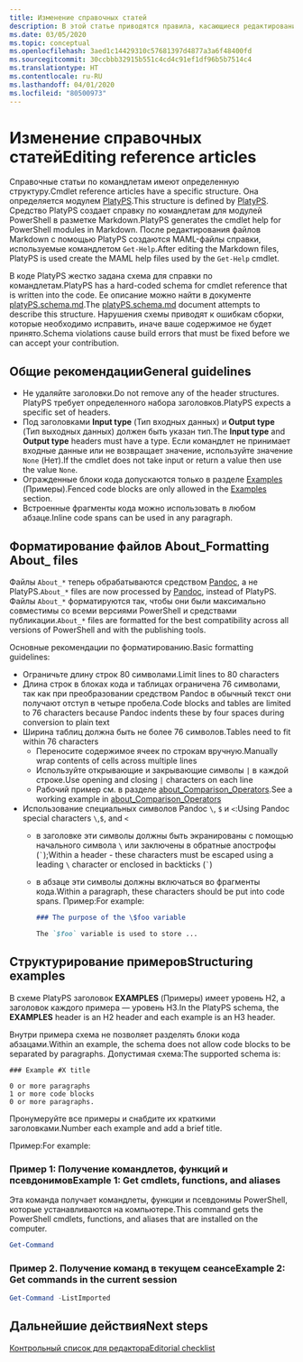```yaml
---
title: Изменение справочных статей
description: В этой статье приводятся правила, касающиеся редактирования справки по командлетам и других справочных статей в документации по PowerShell.
ms.date: 03/05/2020
ms.topic: conceptual
ms.openlocfilehash: 3aed1c14429310c57681397d4877a3a6f48400fd
ms.sourcegitcommit: 30ccbbb32915b551c4cd4c91ef1df96b5b7514c4
ms.translationtype: HT
ms.contentlocale: ru-RU
ms.lasthandoff: 04/01/2020
ms.locfileid: "80500973"
---
```

# <a name="editing-reference-articles"></a><span data-ttu-id="f8345-103">Изменение справочных статей</span><span class="sxs-lookup"><span data-stu-id="f8345-103">Editing reference articles</span></span>

<span data-ttu-id="f8345-104">Справочные статьи по командлетам имеют определенную структуру.</span><span class="sxs-lookup"><span data-stu-id="f8345-104">Cmdlet reference articles have a specific structure.</span></span> <span data-ttu-id="f8345-105">Она определяется модулем [PlatyPS][].</span><span class="sxs-lookup"><span data-stu-id="f8345-105">This structure is defined by [PlatyPS][].</span></span>
<span data-ttu-id="f8345-106">Средство PlatyPS создает справку по командлетам для модулей PowerShell в разметке Markdown.</span><span class="sxs-lookup"><span data-stu-id="f8345-106">PlatyPS generates the cmdlet help for PowerShell modules in Markdown.</span></span> <span data-ttu-id="f8345-107">После редактирования файлов Markdown с помощью PlatyPS создаются MAML-файлы справки, используемые командлетом `Get-Help`.</span><span class="sxs-lookup"><span data-stu-id="f8345-107">After editing the Markdown files, PlatyPS is used create the MAML help files used by the `Get-Help` cmdlet.</span></span>

<span data-ttu-id="f8345-108">В коде PlatyPS жестко задана схема для справки по командлетам.</span><span class="sxs-lookup"><span data-stu-id="f8345-108">PlatyPS has a hard-coded schema for cmdlet reference that is written into the code.</span></span> <span data-ttu-id="f8345-109">Ее описание можно найти в документе [platyPS.schema.md][].</span><span class="sxs-lookup"><span data-stu-id="f8345-109">The [platyPS.schema.md][] document attempts to describe this structure.</span></span> <span data-ttu-id="f8345-110">Нарушения схемы приводят к ошибкам сборки, которые необходимо исправить, иначе ваше содержимое не будет принято.</span><span class="sxs-lookup"><span data-stu-id="f8345-110">Schema violations cause build errors that must be fixed before we can accept your contribution.</span></span>

## <a name="general-guidelines"></a><span data-ttu-id="f8345-111">Общие рекомендации</span><span class="sxs-lookup"><span data-stu-id="f8345-111">General guidelines</span></span>

- <span data-ttu-id="f8345-112">Не удаляйте заголовки.</span><span class="sxs-lookup"><span data-stu-id="f8345-112">Do not remove any of the header structures.</span></span> <span data-ttu-id="f8345-113">PlatyPS требует определенного набора заголовков.</span><span class="sxs-lookup"><span data-stu-id="f8345-113">PlatyPS expects a specific set of headers.</span></span>
- <span data-ttu-id="f8345-114">Под заголовками **Input type** (Тип входных данных) и **Output type** (Тип выходных данных) должен быть указан тип.</span><span class="sxs-lookup"><span data-stu-id="f8345-114">The **Input type** and **Output type** headers must have a type.</span></span> <span data-ttu-id="f8345-115">Если командлет не принимает входные данные или не возвращает значение, используйте значение `None` (Нет).</span><span class="sxs-lookup"><span data-stu-id="f8345-115">If the cmdlet does not take input or return a value then use the value `None`.</span></span>
- <span data-ttu-id="f8345-116">Огражденные блоки кода допускаются только в разделе [Examples](#structuring-examples) (Примеры).</span><span class="sxs-lookup"><span data-stu-id="f8345-116">Fenced code blocks are only allowed in the [Examples](#structuring-examples) section.</span></span>
- <span data-ttu-id="f8345-117">Встроенные фрагменты кода можно использовать в любом абзаце.</span><span class="sxs-lookup"><span data-stu-id="f8345-117">Inline code spans can be used in any paragraph.</span></span>

## <a name="formatting-about_-files"></a><span data-ttu-id="f8345-118">Форматирование файлов About_</span><span class="sxs-lookup"><span data-stu-id="f8345-118">Formatting About_ files</span></span>

<span data-ttu-id="f8345-119">Файлы `About_*` теперь обрабатываются средством [Pandoc][], а не PlatyPS.</span><span class="sxs-lookup"><span data-stu-id="f8345-119">`About_*` files are now processed by [Pandoc][], instead of PlatyPS.</span></span> <span data-ttu-id="f8345-120">Файлы `About_*` форматируются так, чтобы они были максимально совместимы со всеми версиями PowerShell и средствами публикации.</span><span class="sxs-lookup"><span data-stu-id="f8345-120">`About_*` files are formatted for the best compatibility across all versions of PowerShell and with the publishing tools.</span></span>

<span data-ttu-id="f8345-121">Основные рекомендации по форматированию.</span><span class="sxs-lookup"><span data-stu-id="f8345-121">Basic formatting guidelines:</span></span>

- <span data-ttu-id="f8345-122">Ограничьте длину строк 80 символами.</span><span class="sxs-lookup"><span data-stu-id="f8345-122">Limit lines to 80 characters</span></span>
- <span data-ttu-id="f8345-123">Длина строк в блоках кода и таблицах ограничена 76 символами, так как при преобразовании средством Pandoc в обычный текст они получают отступ в четыре пробела.</span><span class="sxs-lookup"><span data-stu-id="f8345-123">Code blocks and tables are limited to 76 characters because Pandoc indents these by four spaces during conversion to plain text</span></span>
- <span data-ttu-id="f8345-124">Ширина таблиц должна быть не более 76 символов.</span><span class="sxs-lookup"><span data-stu-id="f8345-124">Tables need to fit within 76 characters</span></span>
  - <span data-ttu-id="f8345-125">Переносите содержимое ячеек по строкам вручную.</span><span class="sxs-lookup"><span data-stu-id="f8345-125">Manually wrap contents of cells across multiple lines</span></span>
  - <span data-ttu-id="f8345-126">Используйте открывающие и закрывающие символы `|` в каждой строке.</span><span class="sxs-lookup"><span data-stu-id="f8345-126">Use opening and closing `|` characters on each line</span></span>
  - <span data-ttu-id="f8345-127">Рабочий пример см. в разделе [about_Comparison_Operators][about-example].</span><span class="sxs-lookup"><span data-stu-id="f8345-127">See a working example in [about_Comparison_Operators][about-example]</span></span>
- <span data-ttu-id="f8345-128">Использование специальных символов Pandoc `\`, `$` и `<`:</span><span class="sxs-lookup"><span data-stu-id="f8345-128">Using Pandoc special characters `\`,`$`, and `<`</span></span>
  - <span data-ttu-id="f8345-129">в заголовке эти символы должны быть экранированы с помощью начального символа `\` или заключены в обратные апострофы (`` ` ``);</span><span class="sxs-lookup"><span data-stu-id="f8345-129">Within a header - these characters must be escaped using a leading `\` character or enclosed in backticks (`` ` ``)</span></span>
  - <span data-ttu-id="f8345-130">в абзаце эти символы должны включаться во фрагменты кода.</span><span class="sxs-lookup"><span data-stu-id="f8345-130">Within a paragraph, these characters should be put into code spans.</span></span> <span data-ttu-id="f8345-131">Пример:</span><span class="sxs-lookup"><span data-stu-id="f8345-131">For example:</span></span>

    ~~~markdown
    ### The purpose of the \$foo variable

    The `$foo` variable is used to store ...
    ~~~

## <a name="structuring-examples"></a><span data-ttu-id="f8345-132">Структурирование примеров</span><span class="sxs-lookup"><span data-stu-id="f8345-132">Structuring examples</span></span>

<span data-ttu-id="f8345-133">В схеме PlatyPS заголовок **EXAMPLES** (Примеры) имеет уровень H2, а заголовок каждого примера — уровень H3.</span><span class="sxs-lookup"><span data-stu-id="f8345-133">In the PlatyPS schema, the **EXAMPLES** header is an H2 header and each example is an H3 header.</span></span>

<span data-ttu-id="f8345-134">Внутри примера схема не позволяет разделять блоки кода абзацами.</span><span class="sxs-lookup"><span data-stu-id="f8345-134">Within an example, the schema does not allow code blocks to be separated by paragraphs.</span></span> <span data-ttu-id="f8345-135">Допустимая схема:</span><span class="sxs-lookup"><span data-stu-id="f8345-135">The supported schema is:</span></span>

```
### Example #X title

0 or more paragraphs
1 or more code blocks
0 or more paragraphs.
```

<span data-ttu-id="f8345-136">Пронумеруйте все примеры и снабдите их краткими заголовками.</span><span class="sxs-lookup"><span data-stu-id="f8345-136">Number each example and add a brief title.</span></span>

<span data-ttu-id="f8345-137">Пример:</span><span class="sxs-lookup"><span data-stu-id="f8345-137">For example:</span></span>

### <a name="example-1-get-cmdlets-functions-and-aliases"></a><span data-ttu-id="f8345-138">Пример 1: Получение командлетов, функций и псевдонимов</span><span class="sxs-lookup"><span data-stu-id="f8345-138">Example 1: Get cmdlets, functions, and aliases</span></span>

<span data-ttu-id="f8345-139">Эта команда получает командлеты, функции и псевдонимы PowerShell, которые устанавливаются на компьютере.</span><span class="sxs-lookup"><span data-stu-id="f8345-139">This command gets the PowerShell cmdlets, functions, and aliases that are installed on the computer.</span></span>

```powershell
Get-Command
```

### <a name="example-2-get-commands-in-the-current-session"></a><span data-ttu-id="f8345-140">Пример 2. Получение команд в текущем сеансе</span><span class="sxs-lookup"><span data-stu-id="f8345-140">Example 2: Get commands in the current session</span></span>

```powershell
Get-Command -ListImported
```

## <a name="next-steps"></a><span data-ttu-id="f8345-141">Дальнейшие действия</span><span class="sxs-lookup"><span data-stu-id="f8345-141">Next steps</span></span>

[<span data-ttu-id="f8345-142">Контрольный список для редактора</span><span class="sxs-lookup"><span data-stu-id="f8345-142">Editorial checklist</span></span>](editorial-checklist.md)

<!-- link references -->
[PlatyPS]: https://github.com/powershell/platyps
[platyPS.schema.md]: https://github.com/PowerShell/platyPS/blob/master/platyPS.schema.md
[issue1806]: https://github.com/MicrosoftDocs/PowerShell-Docs/issues/1806
[about-example]: /PowerShell/module/Microsoft.PowerShell.Core/About/about_Comparison_Operators
[Pandoc]: https://pandoc.org
